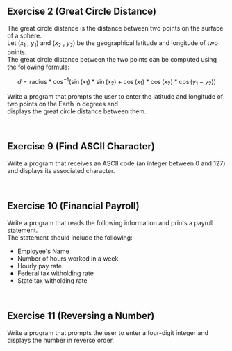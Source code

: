 ## Exercise 2 (Great Circle Distance)
The great circle distance is the distance between two points on the surface of a sphere. \
Let ($x_1$ , $y_1$) and ($x_2$ , $y_2$) be the geographical latitude and longitude of two points.\
The great circle distance between the two points can be computed using the following formula:

$$ d = \text{radius} * \cos^{-1} \Big(\sin(x_1)*\sin(x_2) + \cos(x_1) * \cos(x_2) * \cos(y_1 - y_2) \Big)$$

Write a program that prompts the user to enter the latitude and longitude of two points on the Earth in degrees and\
displays the great circle distance between them. 

<br>

## Exercise 9 (Find ASCII Character)
Write a program that receives an ASCII code (an integer between 0 and 127) and displays its associated character.  

<br>

## Exercise 10 (Financial Payroll)
Write a program that reads the following information and prints a payroll statement.\
The statement should include the following:

- Employee's Name
- Number of hours worked in a week
- Hourly pay rate
- Federal tax witholding rate
- State tax witholding rate

<br>

## Exercise 11 (Reversing a Number)
Write a program that prompts the user to enter a four-digit integer and displays the number in reverse order.
